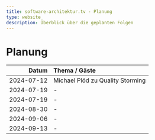 ```yaml
---
title: software-architektur.tv - Planung
type: website
description: Überblick über die geplanten Folgen
---
```


# Planung

|      Datum | Thema / Gäste                    |
|-----------:|:---------------------------------|
| 2024-07-12 | Michael Plöd zu Quality Storming |
| 2024-07-19 | -                                |
| 2024-07-19 | -                                |
| 2024-08-30 | -                                |
| 2024-09-06 | -                                |
| 2024-09-13 | -                                |
